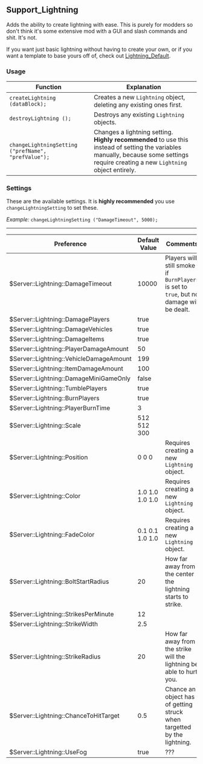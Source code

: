 
## Support_Lightning

Adds the ability to create lightning with ease.  This is purely for modders so don't think it's some extensive mod with a GUI and slash commands and shit.  It's not.

If you want just basic lightning without having to create your own, or if you want a template to base yours off of, check out [Lightning_Default](https://github.com/electrk/Lightning_Default).


### Usage

| Function | Explanation |
|----------|-------------|
| `createLightning (dataBlock);` | Creates a new `Lightning` object, deleting any existing ones first. |
| `destroyLightning ();` | Destroys any existing `Lightning` objects. |
| `changeLightningSetting ("prefName", "prefValue");` | Changes a lightning setting.  **Highly recommended** to use this instead of setting the variables manually, because some settings require creating a new `Lightning` object entirely. |


### Settings

These are the available settings.  It is **highly recommended** you use `changeLightningSetting` to set these.

*Example:*  `changeLightningSetting ("DamageTimeout", 5000);`

---

| Preference | Default Value | Comments |
|------------|---------------|----------|
| $Server::Lightning::DamageTimeout | 10000 | Players will still smoke if `BurnPlayers` is set to `true`, but no damage will be dealt. |
| $Server::Lightning::DamagePlayers | true |  |
| $Server::Lightning::DamageVehicles | true |  |
| $Server::Lightning::DamageItems | true |  |
| $Server::Lightning::PlayerDamageAmount | 50 |  |
| $Server::Lightning::VehicleDamageAmount | 199 |  |
| $Server::Lightning::ItemDamageAmount | 100 |  |
| $Server::Lightning::DamageMiniGameOnly | false |  |
| $Server::Lightning::TumblePlayers | true |  |
| $Server::Lightning::BurnPlayers | true |  |
| $Server::Lightning::PlayerBurnTime | 3 |  |
| $Server::Lightning::Scale | 512 512 300 |  |
| $Server::Lightning::Position | 0 0 0 | Requires creating a new `Lightning` object. |
| $Server::Lightning::Color | 1.0 1.0 1.0 1.0 | Requires creating a new `Lightning` object. |
| $Server::Lightning::FadeColor | 0.1 0.1 1.0 1.0 | Requires creating a new `Lightning` object. |
| $Server::Lightning::BoltStartRadius | 20 | How far away from the center the lightning starts to strike. |
| $Server::Lightning::StrikesPerMinute | 12 |
| $Server::Lightning::StrikeWidth | 2.5 |
| $Server::Lightning::StrikeRadius | 20 | How far away from the strike will the lightning be able to hurt you. |
| $Server::Lightning::ChanceToHitTarget | 0.5 | Chance an object has of getting struck when targetted by the lightning. |
| $Server::Lightning::UseFog | true | ??? |
